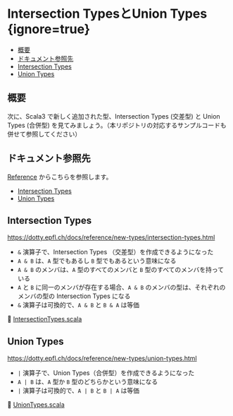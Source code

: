 # Intersection TypesとUnion Types {ignore=true}

<!-- @import "[TOC]" {cmd="toc" depthFrom=1 depthTo=6 orderedList=false} -->

<!-- code_chunk_output -->

- [概要](#概要)
- [ドキュメント参照先](#ドキュメント参照先)
- [Intersection Types](#intersection-types)
- [Union Types](#union-types)

<!-- /code_chunk_output -->

## 概要

次に、Scala3 で新しく追加された型、Intersection Types (交差型) と Union Types (合併型) を見てみましょう。（本リポジトリの対応するサンプルコードも併せて参照してください）

## ドキュメント参照先

[Reference](https://dotty.epfl.ch/docs/reference/overview.html) からこちらを参照します。

- [Intersection Types](https://dotty.epfl.ch/docs/reference/new-types/intersection-types.html)
- [Union Types](https://dotty.epfl.ch/docs/reference/new-types/union-types.html)

## Intersection Types

https://dotty.epfl.ch/docs/reference/new-types/intersection-types.html

- `&` 演算子で、Intersection Types （交差型）を作成できるようになった
- `A & B` は、`A` 型でもあるし `B` 型でもあるという意味になる
- `A & B` のメンバは、`A` 型のすべてのメンバと `B` 型のすべてのメンバを持っている
- `A` と `B` に同一のメンバが存在する場合、`A & B` のメンバの型は、それぞれのメンバの型の Intersection Types になる
- `&` 演算子は可換的で、`A & B` と `B & A` は等価

:memo: [IntersectionTypes.scala](/step03/src/main/scala/com/github/shinharad/gettingStartedWithScala3/IntersectionTypes.scala)

## Union Types

https://dotty.epfl.ch/docs/reference/new-types/union-types.html

- `|` 演算子で、Union Types（合併型）を作成できるようになった
- `A | B` は、`A` 型か `B` 型のどちらかという意味になる
- `|` 演算子は可換的で、`A | B` と `B | A` は等価

:memo: [UnionTypes.scala](/step03/src/main/scala/com/github/shinharad/gettingStartedWithScala3/UnionTypes.scala)